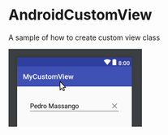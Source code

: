 # AndroidCustomView
A sample of how to create custom view class

![alt tag](screenshots/Kazam_screenshot_00000.png)
